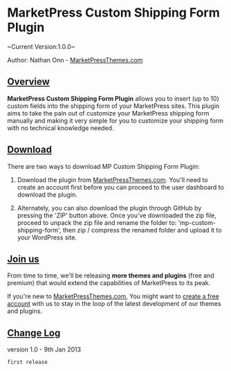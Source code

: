 MarketPress Custom Shipping Form Plugin
=======================================

~Current Version:1.0.0~

Author: Nathan Onn - <a href="http://www.marketpressthemes.com">MarketPressThemes.com</a>

<h2><u>Overview</u></h2>

<b>MarketPress Custom Shipping Form Plugin</b> allows you to insert (up to 10) custom fields into the shipping form of your MarketPress sites. This plugin aims to take the pain out of customize your MarketPress shipping form manually and making it very simple for you to customize your shipping form with no technical knowledge needed.

<h2><u>Download</u></h2>

There are two ways to download MP Custom Shipping Form Plugin:

1. Download the plugin from <a href="http://www.marketpressthemes.com/login">MarketPressThemes.com</a>. You'll need to create an account first before you can proceed to the user dashboard to download the plugin.

2. Alternately, you can also download the plugin through GitHub by pressing the 'ZIP' button above. Once you've downloaded the zip file, proceed to unpack the zip file and rename the folder to: 'mp-custom-shipping-form', then zip / compress the renamed folder and upload it to your WordPress site.

<h2><u>Join us</u></h2>

From time to time, we'll be releasing <b>more themes and plugins</b> (free and premium) that would extend the capabilities of MarketPress to its peak. 

If you're new to <a href="http://www.marketpressthemes.com" target="_blank">MarketPressThemes.com</a>, You might want to <a href="http://www.marketpressthemes.com/login" target="_blank">create a free account</a> with us to stay in the loop of the latest development of our themes and plugins.

<h2><u>Change Log</u></h2>

version 1.0 - 9th Jan 2013

	first release
